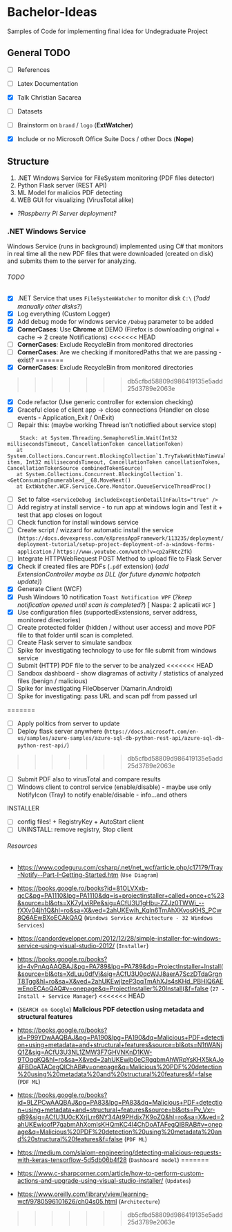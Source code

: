 # Bachelor-Ideas
Samples of Code for implementing final idea for Undegraduate Project

## General TODO
- [ ] References
- [ ] Latex Documentation
- [x] Talk Christian Sacarea 
- [ ] Datasets
- [ ] Brainstorm on `brand` / `logo` (**ExtWatcher**)
- [x] Include or no Microsoft Office Suite Docs / other Docs (**Nope**)


## Structure
1. .NET Windows Service for FileSystem monitoring (PDF files detector)
2. Python Flask server (REST API)
3. ML Model for malicios PDF detecting
4. WEB GUI for visualizing (VirusTotal alike)
* *?Raspberry PI Server deployment?*


### .NET Windows Service
Windows Service (runs in background) implemented using C# that monitors in real time all the new PDF files that were downloaded (created on disk) and submits them to the server for analyzing.

###### TODO
- [x] .NET Service that uses `FileSystemWatcher` to monitor disk `C:\` (*?add manually other disks?*)
- [x] Log everything (Custom Logger)
- [x] Add debug mode for windows service `/Debug` parameter to be added
- [x] **CornerCases**: Use **Chrome** at DEMO (Firefox is downloading original + cache -> 2 create Notifications)
<<<<<<< HEAD
- [ ] **CornerCases**: Exclude RecycleBin from monitored directories
- [ ] **CornerCases**: Are we checking if monitoredPaths that we are passing - exist?
=======
- [x] **CornerCases**: Exclude RecycleBin from monitored directories
>>>>>>> db5cfbd58809d986419135e5add25d3789e2063e
- [x] Code refactor (Use generic controller for extension checking)
- [x] Graceful close of client app -> close connections (Handler on close events - Application_Exit / OnExit)
- [ ] Repair this: (maybe working Thread isn't notidfied about service stop)
```
    Stack: at System.Threading.SemaphoreSlim.Wait(Int32 millisecondsTimeout, CancellationToken cancellationToken)
   at System.Collections.Concurrent.BlockingCollection`1.TryTakeWithNoTimeValidation(T& item, Int32 millisecondsTimeout, CancellationToken cancellationToken, CancellationTokenSource combinedTokenSource)
   at System.Collections.Concurrent.BlockingCollection`1.<GetConsumingEnumerable>d__68.MoveNext()
   at ExtWatcher.WCF.Service.Core.Monitor.QueueServiceThreadProc()
```
- [ ] Set to false `<serviceDebug includeExceptionDetailInFaults="true" />`
- [ ] Add registry at install service - to run app at windows login and Test it + test that app closes on logout
- [ ] Check function for install windows service
- [ ] Create script / wizzard for automatic install the service (`https://docs.devexpress.com/eXpressAppFramework/113235/deployment/deployment-tutorial/setup-project-deployment-of-a-windows-forms-application` / `https://www.youtube.com/watch?v=cp2aFNtcZfk`)
- [ ] Integrate HTTPWebRequest POST Method to upload file to Flask Server
- [x] Check if created files are PDFs (`.pdf` extension) (*add ExtensionController maybe as DLL (for future dynamic hotpatch update)*)
- [x] Generate Client (WCF)
- [x] Push Windows 10 notification `Toast Notification WPF` (*?keep notification opened until scan is completed?*) [ Naspa: 2 aplicatii `WCF` ]
- [x] Use configuration files (supportedExstensions, server address, monitored directories)
- [ ] Create protected folder (hidden / without user access) and move PDF file to that folder until scan is completed.
- [ ] Create Flask server to simulate sandbox 
- [ ] Spike for investigating technology to use for file submit from windows service
- [ ] Submit (HTTP) PDF file to the server to be analyzed 
<<<<<<< HEAD
- [ ] Sandbox dashboard - show diagramas of activity / statistics of analyzed files (benign / malicious)
- [ ] Spike for investigating FileObserver (Xamarin.Android)
- [ ] Spike for investigating: pass URL and scan pdf from passed url

=======
- [ ] Apply politics from server to update 
- [ ] Deploy flask server anywhere (`https://docs.microsoft.com/en-us/samples/azure-samples/azure-sql-db-python-rest-api/azure-sql-db-python-rest-api/`)
>>>>>>> db5cfbd58809d986419135e5add25d3789e2063e
- [ ] Submit PDF also to virusTotal and compare results
- [ ] Windows client to control service (enable/disable) - maybe use only NotifyIcon (Tray) to notify enable/disable - info...and others

INSTALLER
- [ ] config files! + RegistryKey + AutoStart client
- [ ] UNINSTALL: remove registry, Stop client

###### Resources
- https://www.codeguru.com/csharp/.net/net_wcf/article.php/c17179/Tray-Notify--Part-I-Getting-Started.htm (`Use Diagram`)
- https://books.google.ro/books?id=81OLVXxb-qcC&pg=PA1110&lpg=PA1110&dq=is+projectinstaller+called+once+c%23&source=bl&ots=XK7yLviRPe&sig=ACfU3U1gHbu-ZZJz0TWWi_--fXXv04jh1Q&hl=ro&sa=X&ved=2ahUKEwih_Kqln6TmAhXKvosKHS_PCw8Q6AEwBXoECAkQAQ  (`Windows Service Architecture - 32 Windows Services`)
- https://candordeveloper.com/2012/12/28/simple-installer-for-windows-service-using-visual-studio-2012/ (`Installer`)
- https://books.google.ro/books?id=4yPnAgAAQBAJ&pg=PA789&lpg=PA789&dq=ProjectInstaller+Install(&source=bl&ots=XdLuu0dfVj&sig=ACfU3U0qcWJJ8aerA7SczDTdaGrgnT8Tgg&hl=ro&sa=X&ved=2ahUKEwjIzeP3pqTmAhXJs4sKHd_PBHIQ6AEwEnoECAoQAQ#v=onepage&q=ProjectInstaller%20Install(&f=false (`27 - Install + Service Manager`)
<<<<<<< HEAD



- (`SEARCH on Google`) **Malicious PDF detection using metadata and structural features**
- https://books.google.ro/books?id=P99YDwAAQBAJ&pg=PA190&lpg=PA190&dq=Malicious+PDF+detection+using+metadata+and+structural+features&source=bl&ots=N1tWANjQ1Z&sig=ACfU3U3NL1ZMW3F7GHVNKnD1KW-9TOqgKQ&hl=ro&sa=X&ved=2ahUKEwjb0eCRgqbmAhWRpYsKHX5kAJo4FBDoATACegQIChAB#v=onepage&q=Malicious%20PDF%20detection%20using%20metadata%20and%20structural%20features&f=false (`PDF ML`)
- https://books.google.ro/books?id=9LZPCwAAQBAJ&pg=PA83&lpg=PA83&dq=Malicious+PDF+detection+using+metadata+and+structural+features&source=bl&ots=Pv_Vxr-qB9&sig=ACfU3U0cKXrjLrr6NY34At9PHdjx7K9oZQ&hl=ro&sa=X&ved=2ahUKEwioofP7gabmAhXomIsKHQmKC4I4ChDoATAFegQIBRAB#v=onepage&q=Malicious%20PDF%20detection%20using%20metadata%20and%20structural%20features&f=false (`PDF ML`)
- https://medium.com/slalom-engineering/detecting-malicious-requests-with-keras-tensorflow-5d5db06b4f28 (`Dashboard model`) 
=======
- https://www.c-sharpcorner.com/article/how-to-perform-custom-actions-and-upgrade-using-visual-studio-installer/ (`Updates`)
- https://www.oreilly.com/library/view/learning-wcf/9780596101626/ch04s05.html (`Architecture`)
>>>>>>> db5cfbd58809d986419135e5add25d3789e2063e

